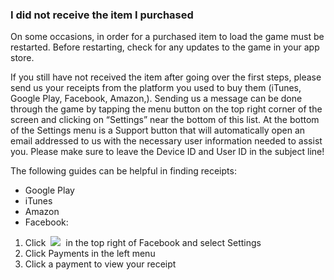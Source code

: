 ### I did not receive the item I purchased
On some occasions, in order for a purchased item to load the game must be restarted. Before restarting, check for any updates to the game in your app store. 

If you still have not received the item after going over the first steps, please send us your receipts from the platform you used to buy them (iTunes, Google Play, Facebook, Amazon,). Sending us a message can be done through the game by tapping the menu button on the top right corner of the screen and clicking on “Settings” near the bottom of this list. At the bottom of the Settings menu is a Support button that will automatically open an email addressed to us with the necessary user information needed to assist you. Please make sure to leave the Device ID and User ID in the subject line!

The following guides can be helpful in finding receipts: 
 - Google Play
 - iTunes
 - Amazon
 - Facebook:


1. Click 
![](https://moonactive.zendesk.comhttps://static.xx.fbcdn.net/assets/?revision=156316034997339&name=fb-desktopchromesettingschevron-shared&density=1)
 in the top right of Facebook and select Settings
2. Click Payments in the left menu
3. Click a payment to view your receipt


 
 
